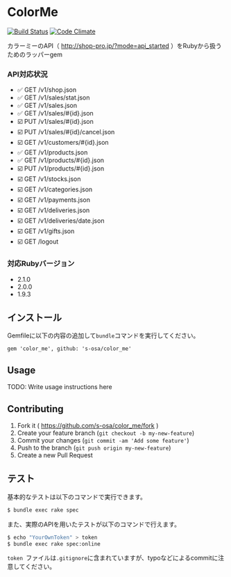 # ColorMe
[![Build Status](https://travis-ci.org/s-osa/color_me.png?branch=master)](https://travis-ci.org/s-osa/color_me)
[![Code Climate](https://codeclimate.com/github/s-osa/color_me.png)](https://codeclimate.com/github/s-osa/color_me)

カラーミーのAPI（ http://shop-pro.jp/?mode=api_started ）をRubyから扱うためのラッパーgem

### API対応状況

- :white_check_mark:      GET /v1/shop.json
- :white_check_mark:      GET /v1/sales/stat.json
- :white_check_mark:      GET /v1/sales.json
- :white_check_mark:      GET /v1/sales/#{id}.json
- :ballot_box_with_check: PUT /v1/sales/#{id}.json
- :ballot_box_with_check: PUT /v1/sales/#{id}/cancel.json
- :ballot_box_with_check: GET /v1/customers/#{id}.json
- :white_check_mark:      GET /v1/products.json
- :white_check_mark:      GET /v1/products/#{id}.json
- :ballot_box_with_check: PUT /v1/products/#{id}.json
- :ballot_box_with_check: GET /v1/stocks.json
- :ballot_box_with_check: GET /v1/categories.json
- :ballot_box_with_check: GET /v1/payments.json
- :ballot_box_with_check: GET /v1/deliveries.json
- :ballot_box_with_check: GET /v1/deliveries/date.json
- :ballot_box_with_check: GET /v1/gifts.json
- :ballot_box_with_check: GET /logout


### 対応Rubyバージョン

- 2.1.0
- 2.0.0
- 1.9.3


## インストール

Gemfileに以下の内容の追加して`bundle`コマンドを実行してください。

    gem 'color_me', github: 's-osa/color_me'

## Usage

TODO: Write usage instructions here

## Contributing

1. Fork it ( https://github.com/s-osa/color_me/fork )
2. Create your feature branch (`git checkout -b my-new-feature`)
3. Commit your changes (`git commit -am 'Add some feature'`)
4. Push to the branch (`git push origin my-new-feature`)
5. Create a new Pull Request

## テスト

基本的なテストは以下のコマンドで実行できます。

```sh
$ bundle exec rake spec
```

また、実際のAPIを用いたテストが以下のコマンドで行えます。

```sh
$ echo "YourOwnToken" > token
$ bundle exec rake spec:online
```

`token `ファイルは`.gitignore`に含まれていますが、typoなどによるcommitに注意してください。
